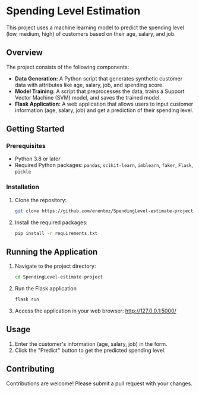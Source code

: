 # Spending Level Estimation

This project uses a machine learning model to predict the spending level (low, medium, high) of customers based on their age, salary, and job.

## Overview

The project consists of the following components:

- **Data Generation:** A Python script that generates synthetic customer data with attributes like age, salary, job, and spending score.
- **Model Training:** A script that preprocesses the data, trains a Support Vector Machine (SVM) model, and saves the trained model.
- **Flask Application:** A web application that allows users to input customer information (age, salary, job) and get a prediction of their spending level.

## Getting Started

### Prerequisites

- Python 3.8 or later
- Required Python packages: `pandas`, `scikit-learn`, `imblearn`, `faker`, `Flask`, `pickle`

### Installation

1. Clone the repository:
   ```bash
   git clone https://github.com/erentmz/SpendingLevel-estimate-project.git

2. Install the required packages:
    ```bash
   pip install -r requirements.txt

## Running the Application

1. Navigate to the project directory:
    ```bash
   cd SpendingLevel-estimate-project

2. Run the Flask application
    ```bash
   flask run

3. Access the application in your web browser: http://127.0.0.1:5000/

## Usage
1. Enter the customer's information (age, salary, job) in the form.
2. Click the "Predict" button to get the predicted spending level.

## Contributing
Contributions are welcome! Please submit a pull request with your changes.

